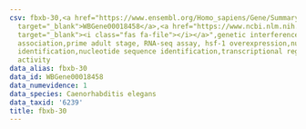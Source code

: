 ```yaml
---
csv: fbxb-30,<a href="https://www.ensembl.org/Homo_sapiens/Gene/Summary?db=core;g=WBGene00018458"
  target="_blank">WBGene00018458</a>,<a href="https://www.ncbi.nlm.nih.gov/pubmed/30894454"
  target="_blank"><i class="fas fa-file"></i></a>",genetic interference,functional
  association,prime adult stage, RNA-seq assay, hsf-1 overexpression,nucleotide sequence
  identification,nucleotide sequence identification,transcriptional regulation,up-regulates
  activity
data_alias: fbxb-30
data_id: WBGene00018458
data_numevidence: 1
data_species: Caenorhabditis elegans
data_taxid: '6239'
title: fbxb-30
---
```

